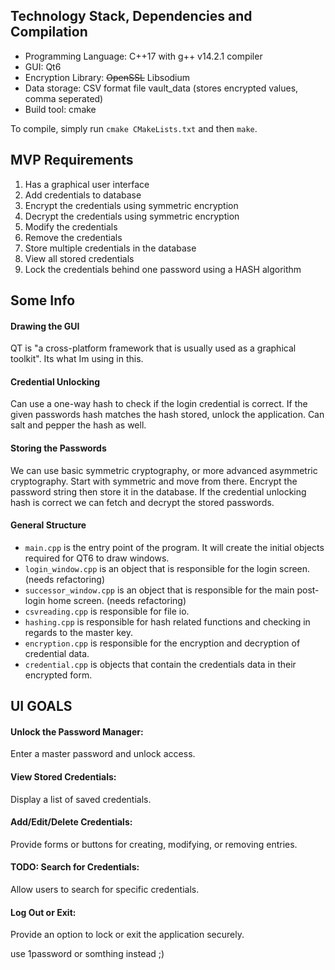 ## Technology Stack, Dependencies and Compilation
- Programming Language: C++17 with g++ v14.2.1 compiler
- GUI: Qt6
- Encryption Library: ~~OpenSSL~~ Libsodium 
- Data storage: CSV format file vault_data (stores encrypted values, comma seperated)
- Build tool: cmake

To compile, simply run `cmake CMakeLists.txt` and then `make`. 


## MVP Requirements
1. Has a graphical user interface
3. Add credentials  to database
4. Encrypt the credentials using symmetric encryption
5. Decrypt the credentials using symmetric encryption
6. Modify the credentials
7. Remove the credentials
8. Store multiple credentials in the database
9. View all stored credentials
10. Lock the credentials behind one password using a HASH algorithm


## Some Info
#### Drawing the GUI
QT is "a cross-platform framework that is usually used as a graphical toolkit". Its what Im using in this.

#### Credential Unlocking
Can use a one-way hash to check if the login credential is correct. If the given passwords hash matches the hash stored, unlock the application. Can salt and pepper the hash as well.

#### Storing the Passwords
We can use basic symmetric cryptography, or more advanced asymmetric cryptography. Start with symmetric and move from there. Encrypt the password string then store it in the database. If the credential unlocking hash is correct we can fetch and decrypt the stored passwords.

#### General Structure
- `main.cpp` is the entry point of the program. It will create the initial objects required for QT6 to draw windows.
- `login_window.cpp` is an object that is responsible for the login screen. (needs refactoring)
- `successor_window.cpp` is an object that is responsible for the main post-login home screen. (needs refactoring)
- `csvreading.cpp` is responsible for file io.
- `hashing.cpp` is responsible for hash related functions and checking in regards to the master key.
- `encryption.cpp` is responsible for the encryption and decryption of credential data.
- `credential.cpp` is objects that contain the credentials data in their encrypted form.

## UI GOALS

#### Unlock the Password Manager:
Enter a master password and unlock access.

#### View Stored Credentials:
Display a list of saved credentials.

#### Add/Edit/Delete Credentials:
Provide forms or buttons for creating, modifying, or removing entries.

#### TODO: Search for Credentials:    
Allow users to search for specific credentials.

#### Log Out or Exit:
Provide an option to lock or exit the application securely.

use 1password or somthing instead ;)

